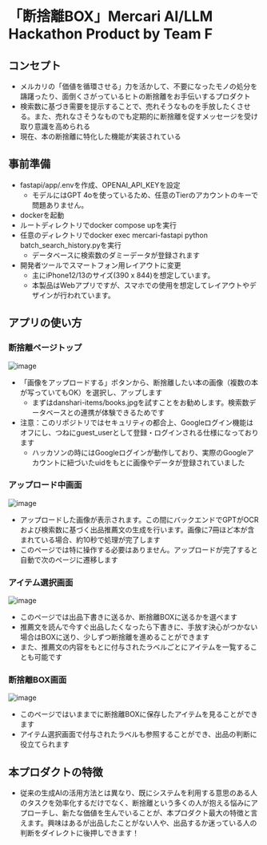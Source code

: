 # 「断捨離BOX」Mercari AI/LLM Hackathon Product by Team F

## コンセプト
- メルカリの「価値を循環させる」力を活かして、不要になったモノの処分を躊躇ったり、面倒くさがっているヒトの断捨離をお手伝いするプロダクト
- 検索数に基づき需要を提示することで、売れそうなものを手放したくさせる。また、売れなさそうなものでも定期的に断捨離を促すメッセージを受け取り意識を高められる
- 現在、本の断捨離に特化した機能が実装されている

## 事前準備
- fastapi/app/.envを作成、OPENAI_API_KEYを設定
  - モデルにはGPT 4oを使っているため、任意のTierのアカウントのキーで問題ありません。
- dockerを起動
- ルートディレクトリでdocker compose upを実行
- 任意のディレクトリでdocker exec mercari-fastapi python batch_search_history.pyを実行
  - データベースに検索数のダミーデータが登録されます
- 開発者ツールでスマートフォン用レイアウトに変更
  - 主にiPhone12/13のサイズ(390 x 844)を想定しています。
  - 本製品はWebアプリですが、スマホでの使用を想定してレイアウトやデザインが行われています。

## アプリの使い方

### 断捨離ページトップ
![image](https://github.com/user-attachments/assets/e4603309-7531-487b-82fe-4b5e38a4ce1e)
- 「画像をアップロードする」ボタンから、断捨離したい本の画像（複数の本が写っていてもOK）を選択し、アップします
  - まずはdanshari-items/books.jpgを試すことをお勧めします。検索数データベースとの連携が体験できるためです
- 注意：このリポジトリではセキュリティの都合上、Googleログイン機能はオフにし、つねにguest_userとして登録・ログインされる仕様になっております
  - ハッカソンの時にはGoogleログインが動作しており、実際のGoogleアカウントに紐づいたuidをもとに画像やデータが登録されていました


### アップロード中画面
![image](https://github.com/user-attachments/assets/8f684e7f-cae1-42e2-bb62-aeaacf9b443c)
- アップロードした画像が表示されます。この間にバックエンドでGPTがOCRおよび検索数に基づく出品推薦文の生成を行います。画像に7冊ほど本が含まれている場合、約10秒で処理が完了します
- このページでは特に操作する必要はありません。アップロードが完了すると自動で次のページに遷移します


### アイテム選択画面
![image](https://github.com/user-attachments/assets/7010efc3-c0f3-417a-b548-d09acf87870e)
- このページでは出品下書きに送るか、断捨離BOXに送るかを選べます
- 推薦文を読んで今すぐ出品したくなったら下書きに、手放す決心がつかない場合はBOXに送り、少しずつ断捨離を進めることができます
- また、推薦文の内容をもとに付与されたラベルごとにアイテムを一覧することも可能です


### 断捨離BOX画面
![image](https://github.com/user-attachments/assets/1ab90a59-0d01-4ec5-a1d1-bc23e079edc9)
- このページではいままでに断捨離BOXに保存したアイテムを見ることができます
- アイテム選択画面で付与されたラベルも参照することができ、出品の判断に役立てられます


## 本プロダクトの特徴
- 従来の生成AIの活用方法とは異なり、既にシステムを利用する意思のある人のタスクを効率化するだけでなく、断捨離という多くの人が抱える悩みにアプローチし、新たな価値を生んでいることが、本プロダクト最大の特徴と言えます。興味はあるが出品したことがない人や、出品するか迷っている人の判断をダイレクトに後押しできます！
